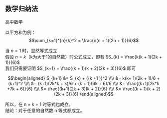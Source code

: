 ## 数学归纳法
高中数学



以平方和为例：
$$\sum_{k=1}^{n}{k}^2 = \frac{n(n + 1)(2n + 1)}{6}$$

当 $n = 1$ 时，显然等式成立   
假设 $n = k$（k为大于1的自然数）时公式成立，即有 $S_{k} = \frac{k(k + 1)(2k + 1)}{6}$   
我们只需要证明 $S_{k+1} = \frac{(k + 1)(k + 2)(2k + 3)}{6}$ 即可

$$\begin{aligned}
S_{k+1} &= S_{k} + {(k +1 )}^2 \\\\
        &= k(k+ 1)(2k + 1)/6 + (k+1)^2 \\\\
        &= (k+1)(2k*k + k)/6 + (k + 1)(6k + 6)/6 \\\\
        &= \frac{(k+1)(2k*k +7k + 6)}{6} \\\\
        &= \frac{(k+1)(2k + 3)(k + 2)}{6} \\\\
        &= \frac{(k + 1)(k + 2)(2k + 3)}{6}
\end{aligned}$$

所以，在 n = k + 1 时等式也成立。   
结论：对于任意的自然数 n 等式都成立。
